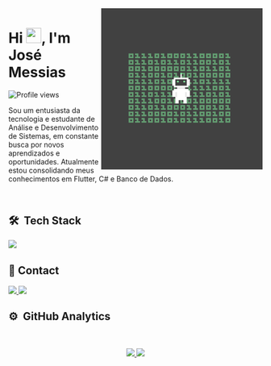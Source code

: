 <img align="right" height="320em" src="assets/unnamed.gif">

<h1 align="left">Hi 
  <img src = "https://raw.githubusercontent.com/rahulbanerjee26/githubProfileReadmeGenerator/main/gifs/wave.gif" width = 30px height='30px'>, I'm José Messias
</h1>
<p align="left"> 
  <img src="https://komarev.com/ghpvc/?username=JoseCMessias&color=yellow" alt="Profile views" /> 
</p>

 Sou um entusiasta da tecnologia e estudante de Análise e Desenvolvimento de Sistemas, em constante busca por novos aprendizados e oportunidades.
 Atualmente estou consolidando meus conhecimentos em Flutter, C# e Banco de Dados.

<br>

## 🛠 &nbsp;Tech Stack

<p align="start">
  <a href="https://skillicons.dev">
    <img src="https://skillicons.dev/icons?i=cs,dotnet,azure,vscode,visualstudio,postman,git,mysql,mongodb" />
  </a>
</p>

## 📧 Contact

<p align="start">
  <a href="https://www.linkedin.com/in/josecmessias/" target="_blank">
    <img src="https://skillicons.dev/icons?i=linkedin" />
  </a>
  <a href="mailto:josecmessias22@gmail.com" target="_blank">
    <img src="https://skillicons.dev/icons?i=gmail" />
  </a>
</p>

## ⚙️ &nbsp;GitHub Analytics

<div align="center"><br/><br/>
  <a href="https://github.com/JoseCMessias">
  <img height="150em" src="https://github-readme-stats.vercel.app/api?username=JoseCMessias&show_icons=true&theme=tokyonight&include_all_commits=true&count_private=true"/>
  <img height="150em" src="https://github-readme-stats.vercel.app/api/top-langs/?username=JoseCMessias&layout=compact&langs_count=7&theme=tokyonight"/>
</div>
